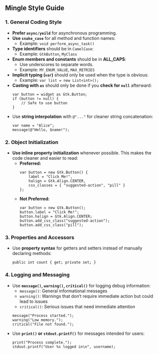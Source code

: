 ## **Mingle Style Guide**

### **1. General Coding Style**

- **Prefer `async/yeild`** for asynchronous programming.
- **Use `snake_case`** for all method and function names:
  - Example: `void perform_async_task()`
- **Type identifiers** should be in `CamelCase`:
  - Example: `GtkButton`, `MyClass`
- **Enum members and constants** should be in **ALL_CAPS**:
  - Use underscores to separate words.
  - Example: `MY_ENUM_VALUE`, `MAX_RETRIES`
- **Implicit typing (`var`)** should only be used when the type is obvious:
  - Example: `var list = new List<int>();`
- **Casting with `as`** should only be done if you **check for `null`** afterward:
  ```vala
  var button = widget as Gtk.Button;
  if (button != null) {
      // Safe to use button
  }
  ```
- Use **string interpolation** with `@"..."` for cleaner string concatenation:
  ```vala
  var name = "Alice";
  message(@"Hello, $name!");
  ```

### **2. Object Initialization**

- **Use inline property initialization** whenever possible. This makes the code cleaner and easier to read:
  - **Preferred:**
    ```vala
    var button = new Gtk.Button() {
        label = "Click Me!",
        halign = Gtk.Align.CENTER,
        css_classes = { "suggested-action", "pill" }
    };
    ```
  - **Not Preferred:**
    ```vala
    var button = new Gtk.Button();
    button.label = "Click Me!";
    button.halign = Gtk.Align.CENTER;
    button.add_css_class("suggested-action");
    button.add_css_class("pill");
    ```

### **3. Properties and Accessors**

- Use **property syntax** for getters and setters instead of manually declaring methods:
  ```vala
  public int count { get; private set; }
  ```

### **4. Logging and Messaging**

- Use **`message()`, `warning()`, `critical()`** for logging debug information:
  - `message()`: General informational messages
  - `warning()`: Warnings that don’t require immediate action but could lead to issues
  - `critical()`: Serious issues that need immediate attention
  ```vala
  message("Process started.");
  warning("Low memory.");
  critical("File not found.");
  ```
- Use **`print()` or `stdout.printf()`** for messages intended for users:
  ```vala
  print("Process complete.");
  stdout.printf("User %s logged in\n", username);
  ```
